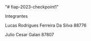 "# fiap-2023-checkpoint1" 

Integrantes

Lucas Rodrigues Ferreira Da Silva 88776 

Julio Cesar Galan 87807
